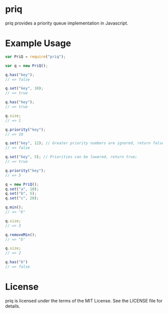 # priq

priq provides a priority queue implementation in Javascript.

# Example Usage

```js
var PriQ = require("priq");

var q = new PriQ();

q.has("key");
// => false

q.set("key", 10);
// => true

q.has("key");
// => true

q.size;
// => 1

q.priority("key");
// => 10

q.set("key", 12); // Greater priority numbers are ignored, return false.
// => false

q.set("key", 5); // Priorities can be lowered, return true;
// => true

q.priority("key");
// => 5

q = new PriQ();
q.set("a", 10);
q.set("b", 5);
q.set("c", 20);

q.min();
// => "b"

q.size;
// => 3

q.removeMin();
// => "b"

q.size;
// => 2

q.has("b")
// => false
```

# License

priq is licensed under the terms of the MIT License. See the LICENSE file for
details.
